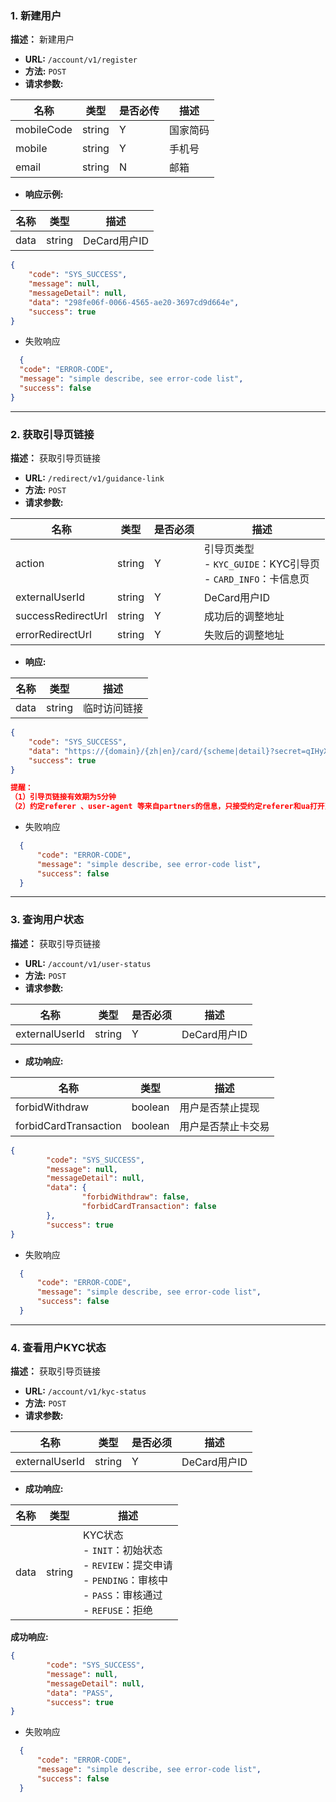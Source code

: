 ### 1. 新建用户
**描述：** 新建用户
- **URL:** `/account/v1/register`
- **方法:** `POST`
- **请求参数:**

| 名称  | 类型     | 是否必传 | 描述 |
| ------------ |--------|------|----|
|  mobileCode | string | Y    | 国家简码  |
|  mobile | string | Y    | 手机号  |
|  email | string | N    | 邮箱  |

- **响应示例:**

| 名称  | 类型      | 描述               |
| ------------ |---------|------------------|
|  data | string  | DeCard用户ID       |

```json
{
    "code": "SYS_SUCCESS",
    "message": null,
    "messageDetail": null,
    "data": "298fe06f-0066-4565-ae20-3697cd9d664e", 
    "success": true
}
```
- 失败响应
```json
  {
  "code": "ERROR-CODE",
  "message": "simple describe, see error-code list",
  "success": false
}
```

***

### 2. 获取引导页链接
**描述：** 获取引导页链接

- **URL:** `/redirect/v1/guidance-link`
- **方法:** `POST`
- **请求参数:**

| 名称           | 类型 | 是否必须 | 描述                                                      |                
| ------------------ | -------- | ---------- |---------------------------------------------------------| 
| action             | string   | Y          | 引导页类型  <br>- `KYC_GUIDE`：KYC引导页  <br>- `CARD_INFO`：卡信息页 |                                                                                          |
| externalUserId     | string   | Y        | DeCard用户ID                                              |    
| successRedirectUrl | string   | Y        | 成功后的调整地址                                                | 
| errorRedirectUrl   | string   | Y        | 失败后的调整地址                                                | 

- **响应:**

| 名称  | 类型      | 描述               |
| ------------ |---------|------------------|
|  data | string  | 临时访问链接       |

```json
{
    "code": "SYS_SUCCESS",
    "data": "https://{domain}/{zh|en}/card/{scheme|detail}?secret=qIHyX5xWBJ24PJIcOdmos1piblnglBNoTrw0Ejkqmso",
    "success": true
}

提醒：
（1）引导页链接有效期为5分钟
（2）约定referer 、user-agent 等来自partners的信息，只接受约定referer和ua打开页面

```

- 失败响应
```json
  {
      "code": "ERROR-CODE",
      "message": "simple describe, see error-code list",
      "success": false
  }
```

***

### 3. 查询用户状态
**描述：** 获取引导页链接
- **URL:** `/account/v1/user-status`
- **方法:** `POST`
- **请求参数:**

| 名称  | 类型     | 是否必须 | 描述 |
| ------------ |--------|----|----|
|  externalUserId | string | Y  | DeCard用户ID  |

- **成功响应:**

| 名称  | 类型      | 描述       |
| ------------ |---------|----------|
|  forbidWithdraw | boolean  | 用户是否禁止提现 |
|  forbidCardTransaction | boolean  | 用户是否禁止卡交易 |

```json
{
        "code": "SYS_SUCCESS",
        "message": null,
        "messageDetail": null,
        "data": {
                "forbidWithdraw": false, 
                "forbidCardTransaction": false
        },
        "success": true
}
```
- 失败响应
```json
  {
      "code": "ERROR-CODE",
      "message": "simple describe, see error-code list",
      "success": false
  }
```

***

### 4. 查看用户KYC状态
**描述：** 获取引导页链接

- **URL:** `/account/v1/kyc-status`
- **方法:** `POST`
- **请求参数:**

| 名称  | 类型     | 是否必须 | 描述 |
| ------------ |--------|----|----|
|  externalUserId | string | Y  | DeCard用户ID  |

- **成功响应:**

| 名称  | 类型      | 描述                                                                                                  |
| ------------ |---------|-----------------------------------------------------------------------------------------------------|
|  data | string  | KYC状态 <br>- `INIT`：初始状态 <br>- `REVIEW`：提交申请 <br>- `PENDING`：审核中 <br>- `PASS`：审核通过 <br>- `REFUSE`：拒绝 |

**成功响应:**
```json
{
        "code": "SYS_SUCCESS",
        "message": null,
        "messageDetail": null,
        "data": "PASS",
        "success": true
}
```
- 失败响应
```json
  {
      "code": "ERROR-CODE",
      "message": "simple describe, see error-code list",
      "success": false
  }
```
